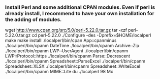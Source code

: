 ### Install Perl and some additional CPAN modules. Even if perl is already install, I recommend to have your own installation for the adding of modules.
wget http://www.cpan.org/src/5.0/perl-5.22.0.tar.gz
tar -xzf perl-5.22.0.tar.gz
cd perl-5.22.0
./Configure -des -Dprefix=$HOME/localperl
make
make install
./localperl/bin/cpan App::cpanminus
./localperl/bin/cpanm DateTime 
./localperl/bin/cpanm Archive::Zip
./localperl/bin/cpanm LWP::UserAgent
./localperl/bin/cpanm LWP::Protocol::https
./localperl/bin/cpanm Parse::Decrescent
./localperl/bin/cpanm Spreadsheet::ParseExcel
./localperl/bin/cpanm Spreadsheet::XLSX
./localperl/bin/cpanm Spreadsheet::WriteExcel
./localperl/bin/cpanm MIME::Lite
du ./localperl
98 Mo
